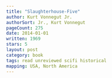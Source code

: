 ```yaml
---
title: "Slaughterhouse-Five"
author: Kurt Vonnegut Jr.
authorSort: Jr., Kurt Vonnegut
pageCount: 275
date: 2014-01-01
written: 1969
stars: 5
layout: post
category: book
tags: read unreviewed scifi historical
mapping: USA, North America
---
```

